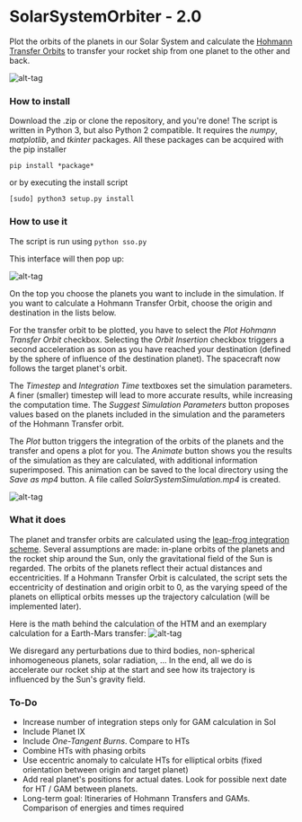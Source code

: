 # SolarSystemOrbiter - 2.0
Plot the orbits of the planets in our Solar System and calculate the [Hohmann Transfer Orbits](https://en.wikipedia.org/wiki/Hohmann_transfer_orbit) to transfer your rocket ship from one planet to the other and back.

![alt-tag](https://github.com/madoee/SolarSystemOrbiter/blob/master/SolarSystemOrbiter/htm/earth_mars.png?raw=true)

### How to install
Download the .zip or clone the repository, and you're done!
The script is written in Python 3, but also Python 2 compatible. It requires the *numpy*, *matplotlib*, and *tkinter* packages. All these packages can be acquired with the pip installer

`pip install *package*`

or by executing the install script

`[sudo] python3 setup.py install`

### How to use it

The script is run using
`python sso.py`

This interface will then pop up:

![alt-tag](https://github.com/madoee/SolarSystemOrbiter/blob/master/SolarSystemOrbiter/htm/interface.png?raw=true)

On the top you choose the planets you want to include in the simulation. If you want to calculate a Hohmann Transfer Orbit, choose the origin and destination in the lists below.

For the transfer orbit to be plotted, you have to select the *Plot Hohmann Transfer Orbit* checkbox. Selecting the *Orbit Insertion* checkbox triggers a second acceleration as soon as you have reached your destination (defined by the sphere of influence of the destination planet). The spacecraft now follows the target planet's orbit.

The *Timestep* and *Integration Time* textboxes set the simulation parameters. A finer (smaller) timestep will lead to more accurate results, while increasing the computation time. The *Suggest Simulation Parameters* button proposes values based on the planets included in the simulation and the parameters of the Hohmann Transfer orbit.

The *Plot* button triggers the integration of the orbits of the planets and the transfer and opens a plot for you. The *Animate* button shows you the results of the simulation as they are calculated, with additional information superimposed. This animation can be saved to the local directory using the *Save as mp4* button. A file called *SolarSystemSimulation.mp4* is created.

![alt-tag](https://github.com/madoee/SolarSystemOrbiter/blob/master/SolarSystemOrbiter/htm/progress.png?raw=true)


### What it does
The planet and transfer orbits are calculated using the [leap-frog integration scheme](https://en.wikipedia.org/wiki/Leapfrog_integration). Several assumptions are made: in-plane orbits of the planets and the rocket ship around the Sun, only the gravitational field of the Sun is regarded.
The orbits of the planets reflect their actual distances and eccentricities. If a Hohmann Transfer Orbit is calculated, the script sets the eccentricity of destination and origin orbit to 0, as the varying speed of the planets on elliptical orbits messes up the trajectory calculation (will be implemented later).

Here is the math behind the calculation of the HTM and an exemplary calculation for a Earth-Mars transfer:
![alt-tag](https://github.com/madoee/SolarSystemOrbiter/blob/master/SolarSystemOrbiter/htm/maths.png?raw=true)

We disregard any perturbations due to third bodies, non-spherical inhomogeneous planets, solar radiation, ...
In the end, all we do is accelerate our rocket ship at the start and see how its trajectory is influenced by the Sun's gravity field.

### To-Do
* Increase number of integration steps only for GAM calculation in SoI
* Include Planet IX
* Include *One-Tangent Burns*. Compare to HTs
* Combine HTs with phasing orbits
* Use eccentric anomaly to calculate HTs for elliptical orbits (fixed orientation between origin and target planet)
* Add real planet's positions for actual dates. Look for possible next date for HT / GAM between planets.
* Long-term goal: Itineraries of Hohmann Transfers and GAMs. Comparison of energies and times required
